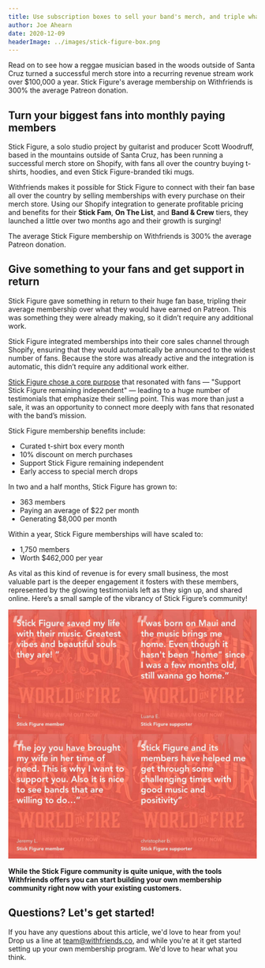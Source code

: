 ```yaml
---
title: Use subscription boxes to sell your band's merch, and triple what you would make on Patreon
author: Joe Ahearn
date: 2020-12-09
headerImage: ../images/stick-figure-box.png
---
```


Read on to see how a reggae musician based in the woods outside of Santa Cruz
turned a successful merch store into a recurring revenue stream work over
\$100,000 a year. Stick Figure's average membership on Withfriends is 300% the
average Patreon donation.

<!-- end -->

## Turn your biggest fans into monthly paying members

Stick Figure, a solo studio project by guitarist and producer Scott Woodruff,
based in the mountains outside of Santa Cruz, has been running a successful
merch store on Shopify, with fans all over the country buying t-shirts,
hoodies, and even Stick Figure-branded tiki mugs.

Withfriends makes it possible for Stick Figure to connect with their fan base
all over the country by selling memberships with every purchase on their merch
store. Using our Shopify integration to generate profitable pricing and
benefits for their **Stick Fam**, **On The List**, and **Band & Crew** tiers,
they launched a little over two months ago and their growth is surging!

The average Stick Figure membership on Withfriends is 300% the average Patreon
donation.

## Give something to your fans and get support in return

Stick Figure gave something in return to their huge fan base, tripling their
average membership over what they would have earned on Patreon. This was
something they were already making, so it didn’t require any additional work.

Stick Figure integrated memberships into their core sales channel through
Shopify, ensuring that they would automatically be announced to the widest
number of fans. Because the store was already active and the integration is
automatic, this didn’t require any additional work either.

[Stick Figure chose a core purpose](/posts/purpose) that resonated with fans —
"Support Stick Figure remaining independent" — leading to a huge number of
testimonials that emphasize their selling point. This was more than just a
sale, it was an opportunity to connect more deeply with fans that resonated
with the band’s mission.

Stick Figure membership benefits include:

- Curated t-shirt box every month
- 10% discount on merch purchases
- Support Stick Figure remaining independent
- Early access to special merch drops

In two and a half months, Stick Figure has grown to:

- 363 members
- Paying an average of \$22 per month
- Generating \$8,000 per month

Within a year, Stick Figure memberships will have scaled to:

- 1,750 members
- Worth \$462,000 per year

As vital as this kind of revenue is for every small business, the most valuable
part is the deeper engagement it fosters with these members, represented by the
glowing testimonials left as they sign up, and shared online. Here’s a small
sample of the vibrancy of Stick Figure’s community!

![Testimonials from the Stick Figure community](../images/stick-figure-testimonials.png)

**While the Stick Figure community is quite unique, with the tools Withfriends
offers you can start building your own membership community right now with your
existing customers.**

## Questions? Let's get started!

If you have any questions about this article, we'd love to hear from you! Drop
us a line at team@withfriends.co, and while you're at it get started setting up
your own membership program. We'd love to hear what you think.

